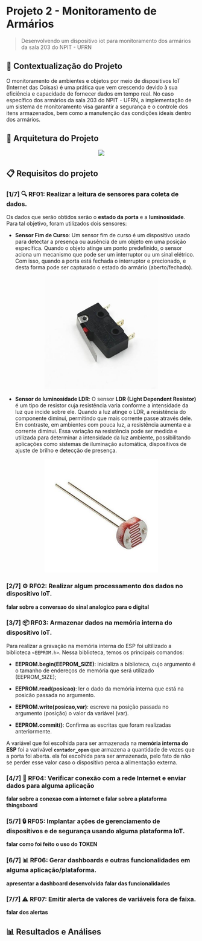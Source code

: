 # Projeto 2 - Monitoramento de Armários

> Desenvolvendo um dispositivo iot para monitoramento dos armários da sala 203 do NPIT - UFRN

## 🧩 Contextualização do Projeto

O monitoramento de ambientes e objetos por meio de dispositivos IoT (Internet das Coisas) é uma prática que vem crescendo devido à sua eficiência e capacidade de fornecer dados em tempo real. No caso específico dos armários da sala 203 do NPIT - UFRN, a implementação de um sistema de monitoramento visa garantir a segurança e o controle dos itens armazenados, bem como a manutenção das condições ideais dentro dos armários.

## 🔧 Arquitetura do Projeto

<p align="center">
    <img width=700 src="./imgs/"/>
</p>

## 📋 Requisitos do projeto

### [1/7] 🔍 RF01: Realizar a leitura de sensores para coleta de dados.

Os dados que serão obtidos serão o **estado da porta** e a **luminosidade**. Para tal objetivo, foram utilizados dois sensores:

- **Sensor Fim de Curso**: Um sensor fim de curso é um dispositivo usado para detectar a presença ou ausência de um objeto em uma posição específica. Quando o objeto atinge um ponto predefinido, o sensor aciona um mecanismo que pode ser um interruptor ou um sinal elétrico. Com isso, quando a porta está fechada o interruptor e precionado, e desta forma pode ser capturado o estado do armário (aberto/fechado).

<p align="center">
    <img width=300 src="./imgs/images (9).jpeg"/>
</p>

- **Sensor de luminosidade LDR**: O sensor **LDR (Light Dependent Resistor)** é um tipo de resistor cuja resistência varia conforme a intensidade da luz que incide sobre ele. Quando a luz atinge o LDR, a resistência do componente diminui, permitindo que mais corrente passe através dele. Em contraste, em ambientes com pouca luz, a resistência aumenta e a corrente diminui. Essa variação na resistência pode ser medida e utilizada para determinar a intensidade da luz ambiente, possibilitando aplicações como sistemas de iluminação automática, dispositivos de ajuste de brilho e detecção de presença.

<p align="center">
    <img width=300 src="./imgs/images (10).jpeg"/>
</p>

### [2/7] ⚙️ RF02: Realizar algum processamento dos dados no dispositivo IoT.

**falar sobre a conversao do sinal analogico para o digital**

### [3/7] 📦 RF03: Armazenar dados na memória interna do dispositivo IoT.

Para realizar a gravação na memória interna do ESP foi ultilizado a biblioteca `<EEPROM.h>`. Nessa biblioteca, temos os principais comandos:

- **EEPROM.begin(EEPROM_SIZE)**: inicializa a biblioteca, cujo argumento é o tamanho de endereços de memória que será utilizado (EEPROM_SIZE);

- **EEPROM.read(posicao)**: ler o dado da memória interna que está na posicão passada no argumento.

- **EEPROM.write(posicao,var)**: escreve na posição passada no argumento (posição) o valor da variável (var).

- **EEPROM.commit()**: Confirma as escritas que foram realizadas anteriormente.

A variável que foi escolhida para ser armazenada na **memória interna do ESP** foi a varivável **`contador_open`** que armazena a quantidade de vezes que a porta foi aberta. ela foi escolhida para ser armazenada, pelo fato de não se perder esse valor caso o dispositivo perca a alimentação externa.

### [4/7] 📶 RF04: Verificar conexão com a rede Internet e enviar dados para alguma aplicação

**falar sobre a conexao com a internet e falar sobre a plataforma thingsboard**

### [5/7] 🔒 RF05: Implantar ações de gerenciamento de dispositivos e de segurança usando alguma plataforma IoT.

**falar como foi feito o uso do TOKEN**

### [6/7] 📊 RF06: Gerar dashboards e outras funcionalidades em alguma aplicação/plataforma.

**apresentar a dashboard desenvolvida**
**falar das funcionalidades**

### [7/7] ⚠️ RF07: Emitir alerta de valores de variáveis fora de faixa.

**falar dos alertas**

## 📊 Resultados e Análises